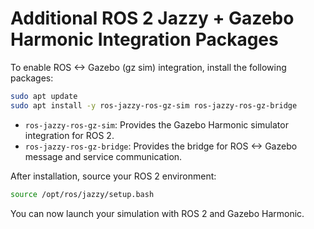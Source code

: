 # Additional ROS 2 Jazzy + Gazebo Harmonic Integration Packages

To enable ROS <-> Gazebo (gz sim) integration, install the following packages:

```sh
sudo apt update
sudo apt install -y ros-jazzy-ros-gz-sim ros-jazzy-ros-gz-bridge
```

- `ros-jazzy-ros-gz-sim`: Provides the Gazebo Harmonic simulator integration for ROS 2.
- `ros-jazzy-ros-gz-bridge`: Provides the bridge for ROS <-> Gazebo message and service communication.

After installation, source your ROS 2 environment:

```sh
source /opt/ros/jazzy/setup.bash
```

You can now launch your simulation with ROS 2 and Gazebo Harmonic.
